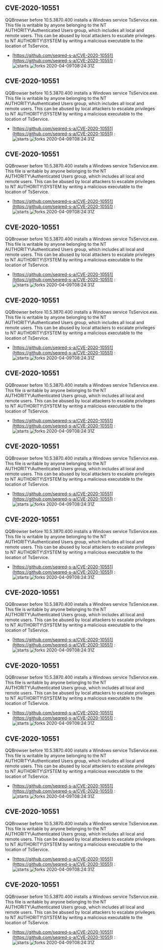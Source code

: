 ## CVE-2020-10551
 QQBrowser before 10.5.3870.400 installs a Windows service TsService.exe. This file is writable by anyone belonging to the NT AUTHORITY\Authenticated Users group, which includes all local and remote users. This can be abused by local attackers to escalate privileges to NT AUTHORITY\SYSTEM by writing a malicious executable to the location of TsService.

- [https://github.com/seqred-s-a/CVE-2020-10551](https://github.com/seqred-s-a/CVE-2020-10551) :  
![starts](https://img.shields.io/github/stars/seqred-s-a/CVE-2020-10551.svg) 
![forks](https://img.shields.io/github/forks/seqred-s-a/CVE-2020-10551.svg) 
2020-04-09T08:24:31Z

## CVE-2020-10551
 QQBrowser before 10.5.3870.400 installs a Windows service TsService.exe. This file is writable by anyone belonging to the NT AUTHORITY\Authenticated Users group, which includes all local and remote users. This can be abused by local attackers to escalate privileges to NT AUTHORITY\SYSTEM by writing a malicious executable to the location of TsService.

- [https://github.com/seqred-s-a/CVE-2020-10551](https://github.com/seqred-s-a/CVE-2020-10551) :  
![starts](https://img.shields.io/github/stars/seqred-s-a/CVE-2020-10551.svg) 
![forks](https://img.shields.io/github/forks/seqred-s-a/CVE-2020-10551.svg) 
2020-04-09T08:24:31Z

## CVE-2020-10551
 QQBrowser before 10.5.3870.400 installs a Windows service TsService.exe. This file is writable by anyone belonging to the NT AUTHORITY\Authenticated Users group, which includes all local and remote users. This can be abused by local attackers to escalate privileges to NT AUTHORITY\SYSTEM by writing a malicious executable to the location of TsService.

- [https://github.com/seqred-s-a/CVE-2020-10551](https://github.com/seqred-s-a/CVE-2020-10551) :  
![starts](https://img.shields.io/github/stars/seqred-s-a/CVE-2020-10551.svg) 
![forks](https://img.shields.io/github/forks/seqred-s-a/CVE-2020-10551.svg) 
2020-04-09T08:24:31Z

## CVE-2020-10551
 QQBrowser before 10.5.3870.400 installs a Windows service TsService.exe. This file is writable by anyone belonging to the NT AUTHORITY\Authenticated Users group, which includes all local and remote users. This can be abused by local attackers to escalate privileges to NT AUTHORITY\SYSTEM by writing a malicious executable to the location of TsService.

- [https://github.com/seqred-s-a/CVE-2020-10551](https://github.com/seqred-s-a/CVE-2020-10551) :  
![starts](https://img.shields.io/github/stars/seqred-s-a/CVE-2020-10551.svg) 
![forks](https://img.shields.io/github/forks/seqred-s-a/CVE-2020-10551.svg) 
2020-04-09T08:24:31Z

## CVE-2020-10551
 QQBrowser before 10.5.3870.400 installs a Windows service TsService.exe. This file is writable by anyone belonging to the NT AUTHORITY\Authenticated Users group, which includes all local and remote users. This can be abused by local attackers to escalate privileges to NT AUTHORITY\SYSTEM by writing a malicious executable to the location of TsService.

- [https://github.com/seqred-s-a/CVE-2020-10551](https://github.com/seqred-s-a/CVE-2020-10551) :  
![starts](https://img.shields.io/github/stars/seqred-s-a/CVE-2020-10551.svg) 
![forks](https://img.shields.io/github/forks/seqred-s-a/CVE-2020-10551.svg) 
2020-04-09T08:24:31Z

## CVE-2020-10551
 QQBrowser before 10.5.3870.400 installs a Windows service TsService.exe. This file is writable by anyone belonging to the NT AUTHORITY\Authenticated Users group, which includes all local and remote users. This can be abused by local attackers to escalate privileges to NT AUTHORITY\SYSTEM by writing a malicious executable to the location of TsService.

- [https://github.com/seqred-s-a/CVE-2020-10551](https://github.com/seqred-s-a/CVE-2020-10551) :  
![starts](https://img.shields.io/github/stars/seqred-s-a/CVE-2020-10551.svg) 
![forks](https://img.shields.io/github/forks/seqred-s-a/CVE-2020-10551.svg) 
2020-04-09T08:24:31Z

## CVE-2020-10551
 QQBrowser before 10.5.3870.400 installs a Windows service TsService.exe. This file is writable by anyone belonging to the NT AUTHORITY\Authenticated Users group, which includes all local and remote users. This can be abused by local attackers to escalate privileges to NT AUTHORITY\SYSTEM by writing a malicious executable to the location of TsService.

- [https://github.com/seqred-s-a/CVE-2020-10551](https://github.com/seqred-s-a/CVE-2020-10551) :  
![starts](https://img.shields.io/github/stars/seqred-s-a/CVE-2020-10551.svg) 
![forks](https://img.shields.io/github/forks/seqred-s-a/CVE-2020-10551.svg) 
2020-04-09T08:24:31Z

## CVE-2020-10551
 QQBrowser before 10.5.3870.400 installs a Windows service TsService.exe. This file is writable by anyone belonging to the NT AUTHORITY\Authenticated Users group, which includes all local and remote users. This can be abused by local attackers to escalate privileges to NT AUTHORITY\SYSTEM by writing a malicious executable to the location of TsService.

- [https://github.com/seqred-s-a/CVE-2020-10551](https://github.com/seqred-s-a/CVE-2020-10551) :  
![starts](https://img.shields.io/github/stars/seqred-s-a/CVE-2020-10551.svg) 
![forks](https://img.shields.io/github/forks/seqred-s-a/CVE-2020-10551.svg) 
2020-04-09T08:24:31Z

## CVE-2020-10551
 QQBrowser before 10.5.3870.400 installs a Windows service TsService.exe. This file is writable by anyone belonging to the NT AUTHORITY\Authenticated Users group, which includes all local and remote users. This can be abused by local attackers to escalate privileges to NT AUTHORITY\SYSTEM by writing a malicious executable to the location of TsService.

- [https://github.com/seqred-s-a/CVE-2020-10551](https://github.com/seqred-s-a/CVE-2020-10551) :  
![starts](https://img.shields.io/github/stars/seqred-s-a/CVE-2020-10551.svg) 
![forks](https://img.shields.io/github/forks/seqred-s-a/CVE-2020-10551.svg) 
2020-04-09T08:24:31Z

## CVE-2020-10551
 QQBrowser before 10.5.3870.400 installs a Windows service TsService.exe. This file is writable by anyone belonging to the NT AUTHORITY\Authenticated Users group, which includes all local and remote users. This can be abused by local attackers to escalate privileges to NT AUTHORITY\SYSTEM by writing a malicious executable to the location of TsService.

- [https://github.com/seqred-s-a/CVE-2020-10551](https://github.com/seqred-s-a/CVE-2020-10551) :  
![starts](https://img.shields.io/github/stars/seqred-s-a/CVE-2020-10551.svg) 
![forks](https://img.shields.io/github/forks/seqred-s-a/CVE-2020-10551.svg) 
2020-04-09T08:24:31Z

## CVE-2020-10551
 QQBrowser before 10.5.3870.400 installs a Windows service TsService.exe. This file is writable by anyone belonging to the NT AUTHORITY\Authenticated Users group, which includes all local and remote users. This can be abused by local attackers to escalate privileges to NT AUTHORITY\SYSTEM by writing a malicious executable to the location of TsService.

- [https://github.com/seqred-s-a/CVE-2020-10551](https://github.com/seqred-s-a/CVE-2020-10551) :  
![starts](https://img.shields.io/github/stars/seqred-s-a/CVE-2020-10551.svg) 
![forks](https://img.shields.io/github/forks/seqred-s-a/CVE-2020-10551.svg) 
2020-04-09T08:24:31Z

## CVE-2020-10551
 QQBrowser before 10.5.3870.400 installs a Windows service TsService.exe. This file is writable by anyone belonging to the NT AUTHORITY\Authenticated Users group, which includes all local and remote users. This can be abused by local attackers to escalate privileges to NT AUTHORITY\SYSTEM by writing a malicious executable to the location of TsService.

- [https://github.com/seqred-s-a/CVE-2020-10551](https://github.com/seqred-s-a/CVE-2020-10551) :  
![starts](https://img.shields.io/github/stars/seqred-s-a/CVE-2020-10551.svg) 
![forks](https://img.shields.io/github/forks/seqred-s-a/CVE-2020-10551.svg) 
2020-04-09T08:24:31Z

## CVE-2020-10551
 QQBrowser before 10.5.3870.400 installs a Windows service TsService.exe. This file is writable by anyone belonging to the NT AUTHORITY\Authenticated Users group, which includes all local and remote users. This can be abused by local attackers to escalate privileges to NT AUTHORITY\SYSTEM by writing a malicious executable to the location of TsService.

- [https://github.com/seqred-s-a/CVE-2020-10551](https://github.com/seqred-s-a/CVE-2020-10551) :  
![starts](https://img.shields.io/github/stars/seqred-s-a/CVE-2020-10551.svg) 
![forks](https://img.shields.io/github/forks/seqred-s-a/CVE-2020-10551.svg) 
2020-04-09T08:24:31Z

